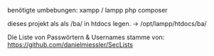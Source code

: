 benötigte umbebungen:
xampp / lampp
php composer

dieses projekt als als /ba/ in htdocs legen.
-> /opt/lampp/htdocs/ba/

Die Liste von Passwörtern & Usernames stamme von:
https://github.com/danielmiessler/SecLists